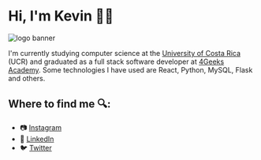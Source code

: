 # Hi, I'm Kevin 👋🏾

<!--<img src="./img/banner-grayscale.gif">-->
![logo banner](https://user-images.githubusercontent.com/77554887/178049621-1f5506ef-1a1f-4e78-9936-f509b06aa4b9.gif)



I'm currently studying computer science at the <a href="https://www.ucr.ac.cr/">University of Costa Rica</a> (UCR) and graduated as a full stack software developer at <a href="https://4geeksacademy.com/">4Geeks Academy</a>. Some technologies I have used are React, Python, MySQL, Flask and others.

## Where to find me 🔍: <img src="">
- 📷 <a href="https://www.instagram.com/kevinpitticastro/">Instagram</a> 
- 💼 <a href="https://www.linkedin.com/in/kevinpitti">LinkedIn</a> 
- 🐦 <a href="https://twitter.com/_kevinpitti">Twitter</a> 

<!--
**KevinJPC/KevinJPC** is a ✨ _special_ ✨ repository because its `README.md` (this file) appears on your GitHub profile.

Here are some ideas to get you started:

- 🔭 I’m currently working on ...
- 🌱 I’m currently learning ...
- 👯 I’m looking to collaborate on ...
- 🤔 I’m looking for help with ...
- 💬 Ask me about ...
- 📫 How to reach me: ...
- 😄 Pronouns: ...
- ⚡ Fun fact: ...
-->
